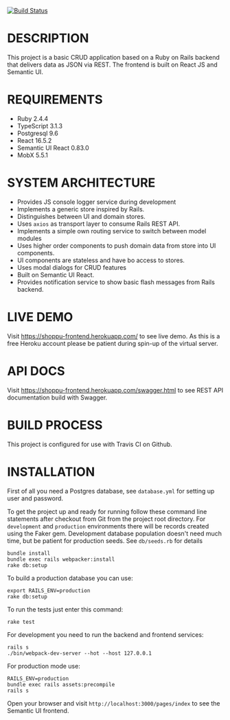 [![Build Status](https://travis-ci.org/atroppmann/shoppu.svg?branch=master)](https://travis-ci.org/atroppmann/shoppu)

# DESCRIPTION

This project is a basic CRUD application based on a Ruby on Rails backend that delivers data as JSON via REST.
The frontend is built on React JS and Semantic UI.

# REQUIREMENTS

* Ruby 2.4.4
* TypeScript 3.1.3
* Postgresql 9.6
* React 16.5.2
* Semantic UI React 0.83.0
* MobX 5.5.1

# SYSTEM ARCHITECTURE

* Provides JS console logger service during development
* Implements a generic store inspired by Rails.
* Distinguishes between UI and domain stores.
* Uses `axios` as transport layer to consume Rails REST API.
* Implements a simple own routing service to switch between model modules
* Uses higher order components to push domain data from store into UI components.
* UI components are stateless and have bo access to stores.
* Uses modal dialogs for CRUD features
* Built on Semantic UI React.
* Provides notification service to show basic flash messages from Rails backend.

# LIVE DEMO

Visit https://shoppu-frontend.herokuapp.com/ to see live demo. As this is a free Heroku account please be patient during spin-up of the virtual server.

# API DOCS

Visit https://shoppu-frontend.herokuapp.com/swagger.html to see REST API documentation build with Swagger.

# BUILD PROCESS

This project is configured for use with Travis CI on Github.

# INSTALLATION

First of all you need a Postgres database, see `database.yml` for setting up user and password.

To get the project up and ready for running follow these command line statements after checkout from Git from the project root directory.
For `development` and `production` environments there will be records created using the Faker gem. Development database population doesn't
need much time, but be patient for production seeds. See `db/seeds.rb` for details

```
bundle install
bundle exec rails webpacker:install
rake db:setup
```

To build a production database you can use:

```
export RAILS_ENV=production
rake db:setup 
```


To run the tests just enter this command:

```
rake test
```

For development you need to run the backend and frontend services:

```
rails s
./bin/webpack-dev-server --hot --host 127.0.0.1
```

For production mode use:

```
RAILS_ENV=production
bundle exec rails assets:precompile
rails s
```

Open your browser and visit `http://localhost:3000/pages/index` to see the Semantic UI frontend.
